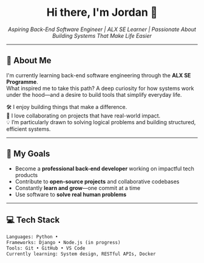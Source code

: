 <h1 align="center">Hi there, I'm Jordan 👋</h1>

<p align="center">
  <em>Aspiring Back-End Software Engineer | ALX SE Learner | Passionate About Building Systems That Make Life Easier</em>
</p>

---

## 🚀 About Me

I'm currently learning back-end software engineering through the **ALX SE Programme**.  
What inspired me to take this path? A deep curiosity for how systems work under the hood—and a desire to build tools that simplify everyday life.

🛠️ I enjoy building things that make a difference.  
🤝 I love collaborating on projects that have real-world impact.  
💡 I’m particularly drawn to solving logical problems and building structured, efficient systems.

---

## 🎯 My Goals

- Become a **professional back-end developer** working on impactful tech products  
- Contribute to **open-source projects** and collaborative codebases  
- Constantly **learn and grow**—one commit at a time  
- Use software to **solve real human problems**

---

## 💻 Tech Stack

```html
Languages: Python • 
Frameworks: Django • Node.js (in progress)  
Tools: Git • GitHub • VS Code   
Currently learning: System design, RESTful APIs, Docker

